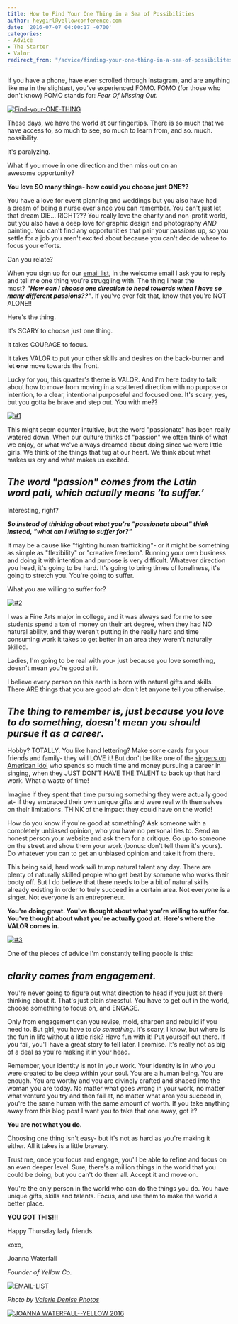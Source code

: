 ```yaml
---
title: How to Find Your One Thing in a Sea of Possibilities
author: heygirl@yellowconference.com
date: '2016-07-07 04:00:17 -0700'
categories:
- Advice
- The Starter
- Valor
redirect_from: "/advice/finding-your-one-thing-in-a-sea-of-possibilites/"
---
```


If you have a phone, have ever scrolled through Instagram, and are anything like me in the slightest, you've experienced FOMO. FOMO (for those who don't know) FOMO stands for: _Fear Of Missing Out._[  
](http://yellowconference.com/wp-content/uploads/2016/07/Screenshot-2016-07-06-21.43.33.png)

[![Find-your-ONE-THING](http://yellowconference.com/wp-content/uploads/2016/07/Find-your-ONE-THING1.jpg)](http://yellowconference.com/wp-content/uploads/2016/07/Find-your-ONE-THING1.jpg)

These days, we have the world at our fingertips. There is so much that we have access to, so much to see, so much to learn from, and so. much. possibility.

It's paralyzing.

What if you move in one direction and then miss out on an awesome opportunity?

**You love SO many things- how could you choose just ONE??**

You have a love for event planning and weddings but you also have had a dream of being a nurse ever since you can remember. You can't just let that dream DIE... RIGHT??? You really love the charity and non-profit world, but you also have a deep love for graphic design and photography _AND_ painting. You can't find any opportunities that pair your passions up, so you settle for a job you aren't excited about because you can't decide where to focus your efforts.

Can you relate?

When you sign up for our [email list](http://eepurl.com/RrZtL), in the welcome email I ask you to reply and tell me one thing you're struggling with. The thing I hear the most? _**"How can I choose one direction to head towards when I have so many different passions??"**_. If you've ever felt that, know that you're NOT ALONE!!

Here's the thing.

It's SCARY to choose just one thing.

It takes COURAGE to focus.

It takes VALOR to put your other skills and desires on the back-burner and let **one** move towards the front.

Lucky for you, this quarter's theme is VALOR. And I'm here today to talk about how to move from moving in a scattered direction with no purpose or intention, to a clear, intentional purposeful and focused one. It's scary, yes, but you gotta be brave and step out. You with me??

[![#1](http://yellowconference.com/wp-content/uploads/2016/07/1.jpg)](http://yellowconference.com/wp-content/uploads/2016/07/1.jpg)

This might seem counter intuitive, but the word "passionate" has been really watered down. When our culture thinks of "passion" we often think of what we enjoy, or what we've always dreamed about doing since we were little girls. We think of the things that tug at our heart. We think about what makes us cry and what makes us excited.

## _The word "passion" comes from the Latin word pati, which actually means ‘to suffer.’_

Interesting, right?

_**So instead of thinking about what you're "passionate about" think instead, "what am I willing to suffer for?"**_

It may be a cause like "fighting human trafficking"- or it might be something as simple as "flexibility" or "creative freedom". Running your own business and doing it with intention and purpose is very difficult. Whatever direction you head, it's going to be hard. It's going to bring times of loneliness, it's going to stretch you. You're going to suffer.

What you are willing to suffer for?

[![#2](http://yellowconference.com/wp-content/uploads/2016/07/2.jpg)](http://yellowconference.com/wp-content/uploads/2016/07/2.jpg)

I was a Fine Arts major in college, and it was always sad for me to see students spend a ton of money on their art degree, when they had NO natural ability, and they weren't putting in the really hard and time consuming work it takes to get better in an area they weren't naturally skilled.

Ladies, I'm going to be real with you- just because you love something, doesn't mean you're good at it.

I believe every person on this earth is born with natural gifts and skills. There ARE things that you are good at- don't let anyone tell you otherwise.

## _The thing to remember is, just because you love to do something, doesn't mean you should pursue it as a career_.

Hobby? TOTALLY. You like hand lettering? Make some cards for your friends and family- they will LOVE it! But don't be like one of the [singers on American Idol](https://www.youtube.com/watch?v=E1cz43pQGnQ) who spends so much time and money pursuing a career in singing, when they JUST DON'T HAVE THE TALENT to back up that hard work. What a waste of time!

Imagine if they spent that time pursuing something they were actually good at- if they embraced their own unique gifts and were real with themselves on their limitations. THINK of the impact they could have on the world!

How do you know if you're good at something? Ask someone with a completely unbiased opinion, who you have no personal ties to. Send an honest person your website and ask them for a critique. Go up to someone on the street and show them your work (bonus: don't tell them it's yours). Do whatever you can to get an unbiased opinion and take it from there.

This being said, hard work _will_ trump natural talent any day. There are plenty of naturally skilled people who get beat by someone who works their booty off. But I do believe that there needs to be a bit of natural skills already existing in order to truly succeed in a certain area. Not everyone is a singer. Not everyone is an entrepreneur.

**You're doing great. You've thought about what you're willing to suffer for. You've thought about what you're actually good at. Here's where the VALOR comes in.**

[![#3](http://yellowconference.com/wp-content/uploads/2016/07/3.jpg)](http://yellowconference.com/wp-content/uploads/2016/07/3.jpg)

One of the pieces of advice I'm constantly telling people is this:

## _**clarity comes from engagement.**_

You're never going to figure out what direction to head if you just sit there thinking about it. That's just plain stressful. You have to get out in the world, choose something to focus on, and ENGAGE.

Only from engagement can you revise, mold, sharpen and rebuild if you need to. But girl, you have to _do_ _something_. It's scary, I know, but where is the fun in life without a little risk? Have fun with it! Put yourself out there. If you fail, you'll have a great story to tell later. I promise. It's really not as big of a deal as you're making it in your head.

Remember, your identity is not in your work. Your identity is in who you were created to be deep within your soul. You are a human being. You are enough. You are worthy and you are divinely crafted and shaped into the woman you are today. No matter what goes wrong in your work, no matter what venture you try and then fail at, no matter what area you succeed in, you're the same human with the same amount of worth. If you take anything away from this blog post I want you to take that one away, got it?

**You are not what you do.**

Choosing one thing isn't easy- but it's not as hard as you're making it either. All it takes is a little bravery.

Trust me, once you focus and engage, you'll be able to refine and focus on an even deeper level. Sure, there's a million things in the world that you could be doing, but you can't do them all. Accept it and move on.

You're the only person in the world who can do the things you do. You have unique gifts, skills and talents. Focus, and use them to make the world a better place.

**YOU GOT THIS!!!**

Happy Thursday lady friends.

xoxo,

Joanna Waterfall

_Founder of Yellow Co._

[![EMAIL-LIST](http://yellowconference.com/wp-content/uploads/2016/07/EMAIL-LIST.png)](http://eepurl.com/RrZtL)

_Photo by [Valerie Denise Photos](http://www.valeriedenisephotos.com/)_

[![JOANNA WATERFALL--YELLOW 2016](http://yellowconference.com/wp-content/uploads/2016/06/Screen-Shot-2016-06-07-at-1.43.27-AM.png)](https://www.instagram.com/joannawaterfall/)
